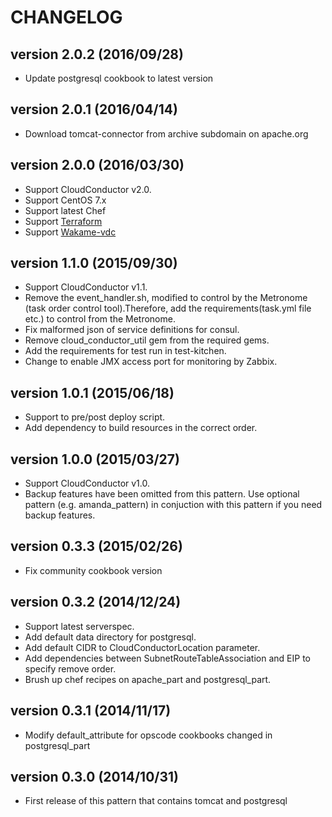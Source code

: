 CHANGELOG
=========

## version 2.0.2 (2016/09/28)

  - Update postgresql cookbook to latest version

## version 2.0.1 (2016/04/14)

  - Download tomcat-connector from archive subdomain on apache.org

## version 2.0.0 (2016/03/30)

  - Support CloudConductor v2.0.
  - Support CentOS 7.x
  - Support latest Chef
  - Support [Terraform](https://www.terraform.io/)
  - Support [Wakame-vdc](http://wakame-vdc.org/)

## version 1.1.0 (2015/09/30)

  - Support CloudConductor v1.1.
  - Remove the event_handler.sh, modified to control by the Metronome (task order control tool).Therefore, add the requirements(task.yml file etc.) to control from the Metronome.
  - Fix malformed json of service definitions for consul.
  - Remove cloud_conductor_util gem from the required gems.
  - Add the requirements for test run in test-kitchen.
  - Change to enable JMX access port for monitoring by Zabbix.

## version 1.0.1 (2015/06/18)

  - Support to pre/post deploy script.
  - Add dependency to build resources in the correct order.

## version 1.0.0 (2015/03/27)

  - Support CloudConductor v1.0.
  - Backup features have been omitted from this pattern. Use optional pattern (e.g. amanda_pattern) in conjuction with this pattern if you need backup features.

## version 0.3.3 (2015/02/26)

  - Fix community cookbook version

## version 0.3.2 (2014/12/24)

  - Support latest serverspec.
  - Add default data directory for postgresql.
  - Add default CIDR to CloudConductorLocation parameter.
  - Add dependencies between SubnetRouteTableAssociation and EIP to specify remove order.
  - Brush up chef recipes on apache_part and postgresql_part.

## version 0.3.1 (2014/11/17)

  - Modify default_attribute for opscode cookbooks changed in postgresql_part

## version 0.3.0 (2014/10/31)

  - First release of this pattern that contains tomcat and postgresql
